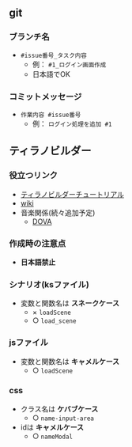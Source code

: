 ## git
### ブランチ名
- `#issue番号_タスク内容`
    - 例： `#1_ログイン画面作成`
    - 日本語でOK
### コミットメッセージ
- `作業内容 #issue番号`
    - 例： `ログイン処理を追加 #1`

## ティラノビルダー
### 役立つリンク
- [ティラノビルダーチュートリアル](https://b.tyrano.jp/tutorial/)
- [wiki](https://tyranobuilder.wiki.fc2.com/wiki/トップページ)
- 音楽関係(続々追加予定)
    - [DOVA](https://dova-s.jp)

### 作成時の注意点
- __日本語禁止__
### シナリオ(ksファイル)
- 変数と関数名は __スネークケース__
    - × `loadScene`
    - ○ `load_scene`

### jsファイル
- 変数と関数名は __キャメルケース__
    - ○ `loadScene`

### css
- クラス名は __ケバブケース__
    - ○ `name-input-area`
- idは __キャメルケース__
    - ○ `nameModal`